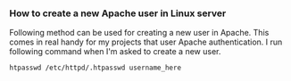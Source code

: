 ### How to create a new Apache user in Linux server

Following method can be used for creating a new user in Apache. This comes in real handy for my projects that user Apache authentication. I run following command when I'm asked to create a new user.

`htpasswd /etc/httpd/.htpasswd username_here`